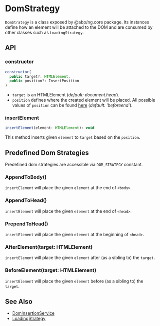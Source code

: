 # DomStrategy

`DomStrategy` is a class exposed by @abp/ng.core package. Its instances define how an element will be attached to the DOM and are consumed by other classes such as `LoadingStrategy`.


## API


### constructor

```js
constructor(
  public target?: HTMLElement,
  public position?: InsertPosition
)
```

- `target` is an HTMLElement (_default: document.head_).
- `position` defines where the created element will be placed. All possible values of `position` can be found [here](https://developer.mozilla.org/en-US/docs/Web/API/Element/insertAdjacentElement) (_default: 'beforeend'_).


### insertElement

```js
insertElement(element: HTMLElement): void
```

This method inserts given `element` to `target` based on the `position`.



## Predefined Dom Strategies

Predefined dom strategies are accessible via `DOM_STRATEGY` constant.


### AppendToBody()

`insertElement` will place the given `element` at the end of `<body>`.


### AppendToHead()

`insertElement` will place the given `element` at the end of `<head>`.


### PrependToHead()

`insertElement` will place the given `element` at the beginning of `<head>`.


### AfterElement(target: HTMLElement)

`insertElement` will place the given `element` after (as a sibling to) the `target`.


### BeforeElement(target: HTMLElement)

`insertElement` will place the given `element` before (as a sibling to) the `target`.




## See Also

- [DomInsertionService](./Dom-Insertion-Service.md)
- [LoadingStrategy](./Loading-Strategy.md)
